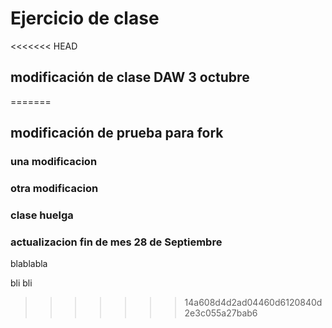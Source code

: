 # Ejercicio de clase

<<<<<<< HEAD
## modificación de clase DAW 3 octubre
=======
## modificación de prueba para fork

### una modificacion

### otra modificacion

### clase huelga

### actualizacion fin de mes 28 de Septiembre


blablabla

bli bli
>>>>>>> 14a608d4d2ad04460d6120840d2e3c055a27bab6
